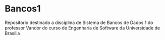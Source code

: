 # Bancos1
Repositório destinado a disciplina de Sistema de Bancos de Dados 1 do professor Vandor do curso de Engenharia de Software da Universidade de Brasília

